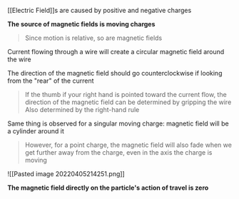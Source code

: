 [[Electric Field]]s are caused by positive and negative charges

**The source of magnetic fields is moving charges**

> Since motion is relative, so are magnetic fields

Current flowing through a wire will create a circular magnetic field around the wire

The direction of the magnetic field should go counterclockwise if looking from the "rear" of the current

> If the thumb if your right hand is pointed toward the current flow, the direction of the magnetic field can be determined by gripping the wire
> Also determined by the right-hand rule

Same thing is observed for a singular moving charge: magnetic field will be a cylinder around it

> However, for a point charge, the magnetic field will also fade when we get further away from the charge, even in the axis the charge is moving

![[Pasted image 20220405214251.png]]

**The magnetic field directly on the particle's action of travel is zero**

